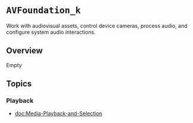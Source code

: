# ``AVFoundation_k``

Work with audiovisual assets, control device cameras, process audio, and configure system audio interactions.

## Overview

Empty

## Topics

### Playback

- <doc:Media-Playback-and-Selection>
